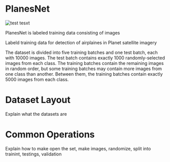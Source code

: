 # PlanesNet

![test tesxt](http://imgur.com/a/BKHxS)

PlanesNet is labeled training data consisting of images  

Labeld training data for detection of airplaines in Planet satellite imagery

The dataset is divided into five training batches and one test batch, each with 10000 images. The test batch contains exactly 1000 randomly-selected images from each class. The training batches contain the remaining images in random order, but some training batches may contain more images from one class than another. Between them, the training batches contain exactly 5000 images from each class. 

# Dataset Layout

Explain what the datasets are

# Common Operations

Explain how to make open the set, make images, randomize, split into trainint, testings, validation
